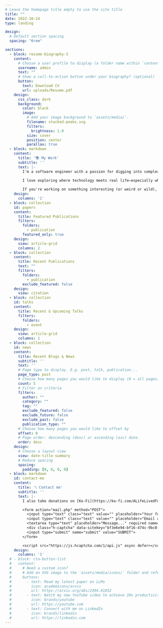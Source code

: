 ```yaml
---
# Leave the homepage title empty to use the site title
title: ""
date: 2022-10-24
type: landing

design:
  # Default section spacing
  spacing: "6rem"

sections:
  - block: resume-biography-3
    content:
      # Choose a user profile to display (a folder name within `content/authors/`)
      username: admin
      text: ""
      # Show a call-to-action button under your biography? (optional)
      button:
        text: Download CV
        url: uploads/Resume.pdf
    design:
      css_class: dark
      background:
        color: black
        image:
          # Add your image background to `assets/media/`.
          filename: stacked-peaks.svg
          filters:
            brightness: 1.0
          size: cover
          position: center
          parallax: true
  - block: markdown
    content:
      title: '📚 My Work'
      subtitle: ''
      text: |-
        I'm a software engineer with a passion for digging into complex systems, learning across disciplines, and building things that are both functional and meaningful. Whether I'm writing code, exploring public safety tech, or experimenting with digital tools through ALifeLivedFully, I'm driven by curiosity and a deep respect for hands-on learning.
        
        I love exploring where technology meets real life—especially when it helps people live more freely, creatively, or securely.

        If you're working on something interesting (or weird or wild), feel free to reach out—I'm always open to collaborating 😄
    design:
      columns: '1'
  - block: collection
    id: papers
    content:
      title: Featured Publications
      filters:
        folders:
          - publication
        featured_only: true
    design:
      view: article-grid
      columns: 2
  - block: collection
    content:
      title: Recent Publications
      text: ""
      filters:
        folders:
          - publication
        exclude_featured: false
    design:
      view: citation
  - block: collection
    id: talks
    content:
      title: Recent & Upcoming Talks
      filters:
        folders:
          - event
    design:
      view: article-grid
      columns: 1
  - block: collection
    id: news
    content:
      title: Recent Blogs & News
      subtitle: ''
      text: ''
      # Page type to display. E.g. post, talk, publication...
      page_type: post
      # Choose how many pages you would like to display (0 = all pages)
      count: 5
      # Filter on criteria
      filters:
        author: ""
        category: ""
        tag: ""
        exclude_featured: false
        exclude_future: false
        exclude_past: false
        publication_type: ""
      # Choose how many pages you would like to offset by
      offset: 0
      # Page order: descending (desc) or ascending (asc) date.
      order: desc
    design:
      # Choose a layout view
      view: date-title-summary
      # Reduce spacing
      spacing:
        padding: [0, 0, 0, 0]
  - block: markdown
    id: contact-me
    content:
      title: '📞 Contact me'
      subtitle: ''
      text: |-
        I also take donations on [Ko-Fi](https://ko-fi.com/ALifeLivedFully)!

        <form action="mail.php" method="POST">
          <input type="text" class="text" value="" placeholder="Your full name" name="name" required >
          <input type="text" class="text" value="" placeholder="Email adress" name="email" required >
          <textarea type="text" placeholder="Message..." required name="message"></textarea>
          <div class="h-captcha" data-sitekey="bf3e6e94-bf16-474c-9bc0-f0180430e490"></div>
          <input type="submit" name="submit" value="SUBMIT">
        </form>

        <script src="https://js.hcaptcha.com/1/api.js" async defer></script>
    design:
      columns: '1'
  # - block: cta-button-list
  #   content:
  #     # Need a custom icon?
  #     # Add an SVG image to the `assets/media/icons/` folder and reference it in the `icon` field below
  #     buttons:
  #       - text: Read my latest paper on LLMs
  #         icon: academicons/arxiv
  #         url: https://arxiv.org/abs/2304.01852
  #       - text: Watch my new YouTube video to achieve 20x productivity
  #         icon: brands/youtube
  #         url: https://youtube.com
  #       - text: Connect with me on LinkedIn
  #         icon: brands/linkedin
  #         url: https://linkedin.com
---
```

